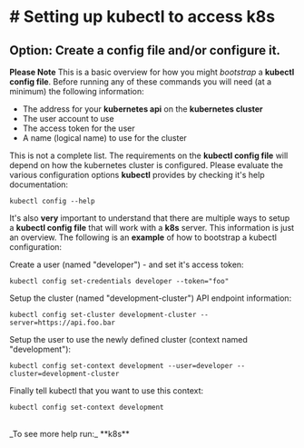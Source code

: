 # # Setting up kubectl to access k8s

## Option: Create a config file and/or configure it.

**Please Note** This is a basic overview for how you might *bootstrap* a **kubectl config file**. Before running any of these commands you will need (at a minimum) the following information:<br>

- The address for your **kubernetes api** on the **kubernetes cluster**
- The user account to use
- The access token for the user
- A name (logical name) to use for the cluster<br>

This is not a complete list. The requirements on the **kubectl config file** will depend on how the kubernetes cluster is configured. Please evaluate the various configuration options **kubectl** provides by checking it's help documentation:

```
kubectl config --help
```

It's also **very** important to understand that there are multiple ways to setup a **kubectl config file** that will work with a **k8s** server. This information is just an overview. The following is an **example** of how to bootstrap a kubectl configuration:<br>

Create a user (named "developer") - and set it's access token:
```
kubectl config set-credentials developer --token="foo"
```

Setup the cluster (named "development-cluster") API endpoint information:
```
kubectl config set-cluster development-cluster --server=https://api.foo.bar
```

Setup the user to use the newly defined cluster (context named "development"):
```
kubectl config set-context development --user=developer --cluster=development-cluster
```

Finally tell kubectl that you want to use this context:
```
kubectl config set-context development
```

<br>
_To see more help run:_ **k8s**